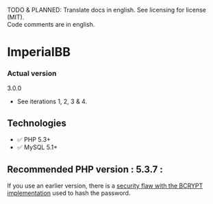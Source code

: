 TODO & PLANNED: Translate docs in english. See licensing for license (MIT).   
Code comments are in english.  
  
  
# ImperialBB

### Actual version
3.0.0  
* See iterations 1, 2, 3 & 4.
  
## Technologies 
* :white_check_mark: PHP 5.3+
* :white_check_mark: MySQL 5.1+ 
  
## Recommended PHP version : 5.3.7 : <br/>
If you use an earlier version, there is a [security flaw with the BCRYPT implementation](http://php.net/security/crypt_blowfish.php) 
used to hash the password.
